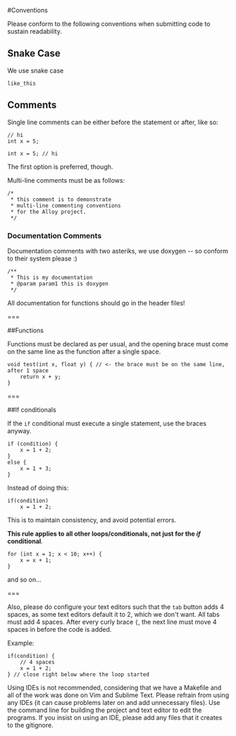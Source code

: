 #Conventions 

Please conform to the following conventions when submitting code to sustain readability.

## Snake Case
We use snake case

    like_this

## Comments
Single line comments can be either before the statement or after, like so:

    // hi
    int x = 5;

    int x = 5; // hi

The first option is preferred, though.

Multi-line comments must be as follows:

    /* 
     * this comment is to demonstrate
     * multi-line commenting conventions
     * for the Alloy project.
     */

### Documentation Comments
Documentation comments with two asteriks, we use
doxygen -- so conform to their system please :)

    /**
     * This is my documentation
     * @param param1 this is doxygen
     */

All documentation for functions should go in the
header files!

===

##Functions

Functions must be declared as per usual, and the opening brace must come on the same line as the 
function after a single space.

    void test(int x, float y) { // <- the brace must be on the same line, after 1 space
        return x + y;
    }

===

##If conditionals

If the `if` conditional must execute a single statement, use the braces anyway.

    if (condition) {
        x = 1 + 2;
    } 
    else {
        x = 1 + 3;
    }

Instead of doing this:

    if(condition)
        x = 1 + 2;

This is to maintain consistency, and avoid potential errors.

**This rule applies to all other loops/conditionals, not just for the *if* conditional**.

    for (int x = 1; x < 10; x++) {
        x = x + 1;
    }

and so on...


===

Also, please do configure your text editors such that the `tab` button adds 4 spaces, as some text editors default it to 2, which
we don't want. All tabs must add 4 spaces. After every curly brace `{`, the next line must move 4 spaces in before the code is added.

Example:

    if(condition) {
        // 4 spaces
        x = 1 + 2;
    } // close right below where the loop started

Using IDEs is not recommended, considering that we have a Makefile and all of the work was done on Vim and Sublime Text. Please 
refrain from using any IDEs (it can cause problems later on and add unnecessary files). Use the command line for building the 
project and text editor to edit the programs. If you insist on using an IDE, please add any files that it creates to the gitignore.
